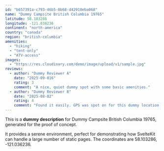 ```yaml
---
id: "b657391a-c793-46b5-8b68-d42910eba068"
name: "Dummy Campsite British Columbia 19765"
latitude: 58.103286
longitude: -121.036236
continent: "north-america"
country: "canada"
region: "british-columbia"
amenities:
  - "hiking"
  - "tent-only"
  - "ATV-access"
images:
  - "https://res.cloudinary.com/demo/image/upload/v1/sample.jpg"
reviews:
  - author: "Dummy Reviewer A"
    date: "2025-09-016"
    rating: 3
    comment: "A nice, quiet dummy spot with some basic amenities."
  - author: "Dummy Reviewer B"
    date: "2025-08-02"
    rating: 4
    comment: "Found it easily. GPS was spot on for this dummy location."
---
```


This is a **dummy description** for Dummy Campsite British Columbia 19765, generated for the proof of concept.

It provides a serene environment, perfect for demonstrating how SvelteKit can handle a large number of static pages. The coordinates are 58.103286, -121.036236.
